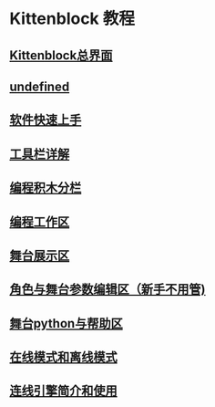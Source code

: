 # Kittenblock 教程
## [Kittenblock总界面](/00Kittenblock界面结构.md)
## [undefined](/01Kittenblock总述.md)
## [软件快速上手](/02Kittenblock软件快速上手.md)
## [工具栏详解](/03Kittenblock常用工具栏.md)
## [编程积木分栏](/04Kittenblock编程积木分栏.md)
## [编程工作区](/05Kittenblock编程工作区.md)
## [舞台展示区](/06Kittenblock舞台展示区.md)
## [角色与舞台参数编辑区（新手不用管)](/07Kittenblock角色与舞台参数编辑区.md)
## [舞台python与帮助区](/08Kittenblock的python与帮助区.md)
## [在线模式和离线模式](/Onlineandoffline.md)
## [连线引擎简介和使用](/连线引擎简介和使用.md)
